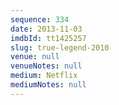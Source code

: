 ```yaml
---
sequence: 334
date: 2013-11-03
imdbId: tt1425257
slug: true-legend-2010
venue: null
venueNotes: null
medium: Netflix
mediumNotes: null
---
```

